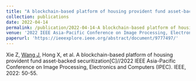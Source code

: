 ```yaml
---
title: "A blockchain-based platform of housing provident fund asset-backed securitization"
collection: publications
date: 2022-04-14
permalink: /publication/2022-04-14-A blockchain-based platform of housing provident fund asset-backed securitization.m
venue: '2022 IEEE Asia-Pacific Conference on Image Processing, Electronics and Computers (IPEC). IEEE'
paperurl: 'https://ieeexplore.ieee.org/abstract/document/9777497/'
---
```


Xie Z, <ins>Wang J</ins>, Hong X, et al. A blockchain-based platform of housing provident fund asset-backed securitization[C]//2022 IEEE Asia-Pacific Conference on Image Processing, Electronics and Computers (IPEC). IEEE, 2022: 50-55.
